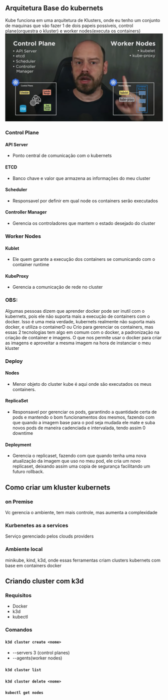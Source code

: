 ## Arquitetura Base do kubernets
Kube funciona em uma arquitetura de Klusters, onde eu tenho um conjunto de maquinas que vão fazer 1 de dois papeis possiveis, control plane(orquestra o kluster) e worker nodes(executa os containers)
![](assets/Pasted%20image%2020240822113413.png)
### Control Plane
#### API Server
- Ponto central de comunicação com o kubernets 
#### ETCD 
- Banco chave e valor que armazena as informações do meu cluster 
#### Scheduler
- Responsavel por definir em qual node os containers serão executados 
#### Controller Manager
- Gerencia os controladores que mantem o estado desejado do cluster
### Worker Nodes
#### Kublet 
- Ele quem garante a execução dos containers se comunicando com o container runtime 
#### KubeProxy
- Gerencia a comunicação de rede no cluster  

### OBS:
Algumas pessoas dizem que aprender docker pode ser inutil com o kubernets, pois ele não suporta mais a execução de containers com o docker. 
Isso é uma meia verdade, kubernets realmente não suporta mais docker, e utiliza o containerD ou Crio para gerenciar os containers, mas essas 2 tecnologias tem algo em comum com o docker, a padronização na criação de container e imagens.
O que nos permite usar o docker para criar as imagens e aproveitar a mesma imagem na hora de instanciar o meu kluster

### Deploy 
#### Nodes
- Menor objeto do cluster kube é aqui onde são executados os meus containers.
#### ReplicaSet
- Responsavel por gerenciar os pods, garantindo a quantidade certa de pods e mantendo o bom funcionamentos dos mesmos, fazendo com que quando a imagem base para o pod seja mudada ele mate e suba novos pods de maneira cadenciada e intervalada, tendo assim 0 downtime 

#### Deployment
- Gerencia o replicaset, fazendo com que quando tenha uma nova atualização da imagem que uso no meu pod, ele cria um novo replicaset, deixando assim uma copia de segurança facilitando um futuro rollback. 
## Como criar um kluster kubernets

### on Premise 
Vc gerencia o ambiente, tem mais controle, mas aumenta a complexidade 

### Kurbenetes as a services
Serviço gerenciado pelos clouds providers

### Ambiente local
minikube, kind, k3d, onde essas ferramentas criam clusters kubernets com base em containers docker  

## Criando cluster com k3d 

### Requisitos 
- Docker
- k3d
- kubectl

### Comandos

#### `k3d cluster create <nome>`
- --servers 3 (control planes)
- --agents(worker nodes) 


#### `k3d cluster list`

#### `k3d cluster delete <nome>`



#### `kubectl get nodes`

